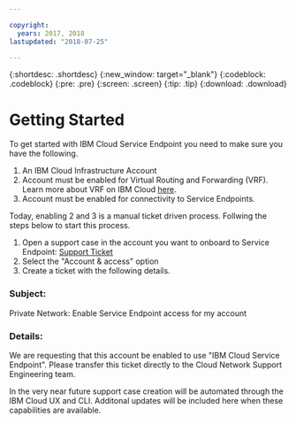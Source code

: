 ```yaml
---

copyright:
  years: 2017, 2018
lastupdated: "2018-07-25"

---
```


{:shortdesc: .shortdesc}
{:new_window: target="_blank"}
{:codeblock: .codeblock}
{:pre: .pre}
{:screen: .screen}
{:tip: .tip}
{:download: .download}

# Getting Started

To get started with IBM Cloud Service Endpoint you need to make sure you have the following. 
1. An IBM Cloud Infrastructure Account 
2. Account must be enabled for Virtual Routing and Forwarding (VRF). Learn more about VRF on IBM Cloud [here](https://console.bluemix.net/docs/infrastructure/direct-link/vrf-on-ibm-cloud.html#overview-of-virtual-routing-and-forwarding-vrf-on-ibm-cloud). 
3. Account must be enabled for connectivity to Service Endpoints. 


Today, enabling 2 and 3 is a manual ticket driven process. Follwing the steps below to start this process. 
1. Open a support case in the account you want to onboard to Service Endpoint: [Support Ticket](https://console.bluemix.net/unifiedsupport/tickets/add)
2. Select the "Account & access" option
3. Create a ticket with the following details.
### Subject: 
Private Network: Enable Service Endpoint access for my account
### Details: 
We are requesting that this account be enabled to use "IBM Cloud Service Endpoint". Please transfer this ticket directly to the Cloud Network Support Engineering team.



In the very near future support case creation will be automated through the IBM Cloud UX and CLI. Additonal updates will be included here when these capabilities are available. 
